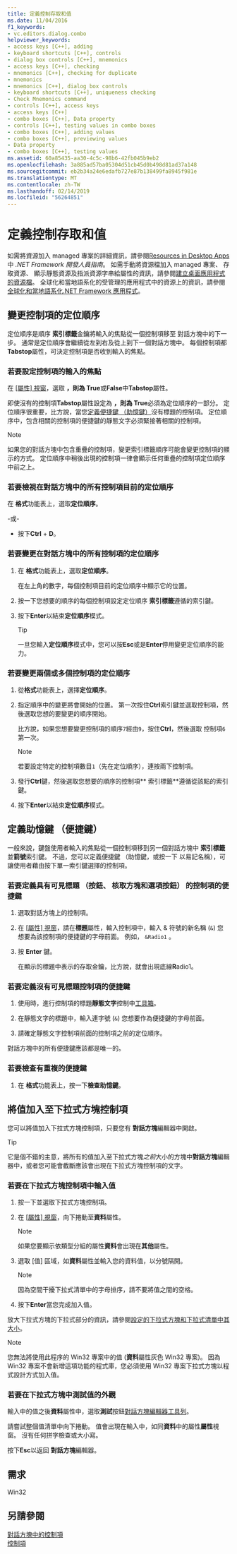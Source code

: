 ```yaml
---
title: 定義控制存取和值
ms.date: 11/04/2016
f1_keywords:
- vc.editors.dialog.combo
helpviewer_keywords:
- access keys [C++], adding
- keyboard shortcuts [C++], controls
- dialog box controls [C++], mnemonics
- access keys [C++], checking
- mnemonics [C++], checking for duplicate
- mnemonics
- mnemonics [C++], dialog box controls
- keyboard shortcuts [C++], uniqueness checking
- Check Mnemonics command
- controls [C++], access keys
- access keys [C++]
- combo boxes [C++], Data property
- controls [C++], testing values in combo boxes
- combo boxes [C++], adding values
- combo boxes [C++], previewing values
- Data property
- combo boxes [C++], testing values
ms.assetid: 60a85435-aa30-4c5c-98b6-42fb045b9eb2
ms.openlocfilehash: 3a885ad57ba05304d51cb45d0b498d81ad37a148
ms.sourcegitcommit: eb2b34a24e6edafb727e87b138499fa8945f981e
ms.translationtype: MT
ms.contentlocale: zh-TW
ms.lasthandoff: 02/14/2019
ms.locfileid: "56264851"
---
```

# <a name="defining-control-access-and-values"></a>定義控制存取和值

如需將資源加入 managed 專案的詳細資訊，請參閱[Resources in Desktop Apps](/dotnet/framework/resources/index)中 *.NET Framework 開發人員指南*。 如需手動將資源檔加入 managed 專案、 存取資源、 顯示靜態資源及指派資源字串給屬性的資訊，請參閱[建立桌面應用程式的資源檔](/dotnet/framework/resources/creating-resource-files-for-desktop-apps)。 全球化和當地語系化的受管理的應用程式中的資源上的資訊，請參閱[全球化和當地語系化.NET Framework 應用程式](/dotnet/standard/globalization-localization/index)。

## <a name="change-the-tab-order-of-controls"></a>變更控制項的定位順序

定位順序是順序 **索引標籤**金鑰將輸入的焦點從一個控制項移至 對話方塊中的下一步。 通常是定位順序會繼續從左到右及從上到下一個對話方塊中。 每個控制項都**Tabstop**屬性，可決定控制項是否收到輸入的焦點。

### <a name="to-set-input-focus-for-a-control"></a>若要設定控制項的輸入的焦點

在 [[屬性] 視窗](/visualstudio/ide/reference/properties-window)，選取 **，則為 True**或**False**中**Tabstop**屬性。

即使沒有的控制項**Tabstop**屬性設定為 **，則為 True**必須為定位順序的一部分。 定位順序很重要，比方說，當您[定義便捷鍵 （助憶鍵）](../windows/defining-mnemonics-access-keys.md)沒有標題的控制項。 定位順序中，包含相關的控制項的便捷鍵的靜態文字必須緊接著相關的控制項。

> [!NOTE]
> 如果您的對話方塊中包含重疊的控制項，變更索引標籤順序可能會變更控制項的顯示的方式。 定位順序中稍後出現的控制項一律會顯示任何重疊的控制項定位順序中前之上。

### <a name="to-view-the-current-tab-order-for-all-controls-in-a-dialog-box"></a>若要檢視在對話方塊中的所有控制項目前的定位順序

在 **格式**功能表上，選取**定位順序**。

\-或-

- 按下**Ctrl** + **D**。

### <a name="to-change-the-tab-order-for-all-controls-in-a-dialog-box"></a>若要變更在對話方塊中的所有控制項的定位順序

1. 在 **格式**功能表上，選取**定位順序**。

   在左上角的數字，每個控制項目前的定位順序中顯示它的位置。

1. 按一下您想要的順序的每個控制項設定定位順序 **索引標籤**遵循的索引鍵。

1. 按下**Enter**以結束**定位順序**模式。

   > [!TIP]
   > 一旦您輸入**定位順序**模式中，您可以按**Esc**或是**Enter**停用變更定位順序的能力。

### <a name="to-change-the-tab-order-for-two-or-more-controls"></a>若要變更兩個或多個控制項的定位順序

1. 從**格式**功能表上，選擇**定位順序**。

1. 指定順序中的變更將會開始的位置。 第一次按住**Ctrl**索引鍵並選取控制項，然後選取您想的要變更的順序開始。

   比方說，如果您想要變更控制項的順序`7`經由`9`，按住**Ctrl**，然後選取 控制項`6`第一次。

   > [!NOTE]
   > 若要設定特定的控制項數目`1`（先在定位順序），連按兩下控制項。

1. 發行**Ctrl**鍵，然後選取您想要的順序的控制項** 索引標籤**遵循從該點的索引鍵。

1. 按下**Enter**以結束**定位順序**模式。

## <a name="define-mnemonics-access-keys"></a>定義助憶鍵 （便捷鍵）

一般來說，鍵盤使用者輸入的焦點從一個控制項移到另一個對話方塊中 **索引標籤**並**箭號**索引鍵。 不過，您可以定義便捷鍵 （助憶鍵，或按一下 以易記名稱），可讓使用者藉由按下單一索引鍵選擇的控制項。

### <a name="to-define-an-access-key-for-a-control-with-a-visible-caption-push-buttons-check-boxes-and-radio-buttons"></a>若要定義具有可見標題 （按鈕、 核取方塊和選項按鈕） 的控制項的便捷鍵

1. 選取對話方塊上的控制項。

2. 在 [[屬性] 視窗](/visualstudio/ide/reference/properties-window)，請在**標題**屬性，輸入控制項中，輸入 & 符號的新名稱 (`&`) 您想要為該控制項的便捷鍵的字母前面。 例如， `&Radio1` 。

3. 按 **Enter** 鍵。

   在顯示的標題中表示的存取金鑰，比方說，就會出現底線**R**adio1。

### <a name="to-define-an-access-key-for-a-control-without-a-visible-caption"></a>若要定義沒有可見標題控制項的便捷鍵

1. 使用時，進行控制項的標題**靜態文字**控制中[工具箱](/visualstudio/ide/reference/toolbox)。

2. 在靜態文字的標題中，輸入連字號 (`&`) 您想要作為便捷鍵的字母前面。

3. 請確定靜態文字控制項前面的控制項之前的定位順序。

對話方塊中的所有便捷鍵應該都是唯一的。

### <a name="to-check-for-duplicate-access-keys"></a>若要檢查有重複的便捷鍵

1. 在 **格式**功能表上，按一下**檢查助憶鍵**。

## <a name="add-values-to-a-combo-box-control"></a>將值加入至下拉式方塊控制項

您可以將值加入下拉式方塊控制項，只要您有 **對話方塊**編輯器中開啟。

> [!TIP]
> 它是個不錯的主意，將所有的值加入至下拉式方塊*之前*大小的方塊中**對話方塊**編輯器中，或者您可能會截斷應該會出現在下拉式方塊控制項的文字。

### <a name="to-enter-values-into-a-combo-box-control"></a>若要在下拉式方塊控制項中輸入值

1. 按一下並選取下拉式方塊控制項。

1. 在 [[屬性] 視窗](/visualstudio/ide/reference/properties-window)，向下捲動至**資料**屬性。

   > [!NOTE]
   > 如果您要顯示依類型分組的屬性**資料**會出現在**其他**屬性。

1. 選取 [值] 區域，如**資料**屬性並輸入您的資料值，以分號隔開。

   > [!NOTE]
   > 因為空間干擾下拉式清單中的字母排序，請不要將值之間的空格。

1. 按下**Enter**當您完成加入值。

放大下拉式方塊的下拉式部分的資訊，請參閱[設定的下拉式方塊和下拉式清單中其大小](setting-the-size-of-the-combo-box-and-its-drop-down-list.md)。

> [!NOTE]
> 您無法將使用此程序的 Win32 專案中的值 (**資料**屬性灰色 Win32 專案)。 因為 Win32 專案不會新增這項功能的程式庫，您必須使用 Win32 專案下拉式方塊以程式設計方式加入值。

### <a name="to-test-the-appearance-of-values-in-a-combo-box"></a>若要在下拉式方塊中測試值的外觀

輸入中的值之後**資料**屬性中，選取**測試**按鈕[對話方塊編輯器工具列](../windows/showing-or-hiding-the-dialog-editor-toolbar.md)。

   請嘗試整個值清單中向下捲動。 值會出現在輸入中，如同**資料**中的屬性**屬性**視窗。 沒有任何拼字檢查或大小寫。

   按下**Esc**以返回 **對話方塊**編輯器。

## <a name="requirements"></a>需求

Win32

## <a name="see-also"></a>另請參閱

[對話方塊中的控制項](../windows/controls-in-dialog-boxes.md)<br/>
[控制項](../mfc/controls-mfc.md)